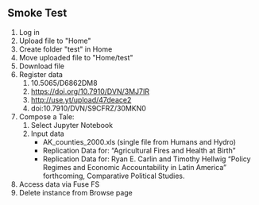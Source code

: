 ## Smoke Test

1. Log in
1. Upload file to "Home"
1. Create folder "test" in Home
1. Move uploaded file to "Home/test"
1. Download file
1. Register data 
   1. 10.5065/D6862DM8
   1. https://doi.org/10.7910/DVN/3MJ7IR
   1. http://use.yt/upload/47deace2
   1. doi:10.7910/DVN/S9CFRZ/30MKN0
1. Compose a Tale:
   1. Select Jupyter Notebook
   1. Input data
      * AK_counties_2000.xls (single file from Humans and Hydro)
      * Replication Data for: “Agricultural Fires and Health at Birth”
      * Replication Data for: Ryan E. Carlin and Timothy Hellwig “Policy Regimes and Economic Accountability in Latin America” forthcoming, Comparative Political Studies.
1. Access data via Fuse FS
1. Delete instance from Browse page
